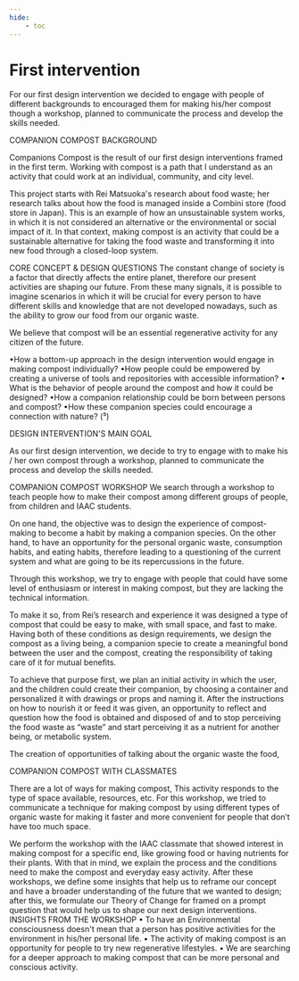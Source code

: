 ```yaml
---
hide:
    - toc
---
```


# First intervention


For our first design intervention we decided to engage with people of different backgrounds to encouraged them for making his/her compost though a workshop, planned to communicate the process and develop the skills needed.

COMPANION COMPOST BACKGROUND

Companions Compost is the result of our first design interventions framed in the first term. Working with compost is a path that I understand as an activity that could work at an individual, community, and city level.

This project starts with Rei Matsuoka's research about food waste; her research talks about how the food is managed inside a Combini store (food store in Japan). This is an example of how an unsustainable system works, in which it is not considered an alternative or the environmental or social impact of it. In that context, making
compost is an activity that could be a sustainable alternative for taking the food waste and transforming it into new food through a closed-loop system.




CORE CONCEPT & DESIGN QUESTIONS
The constant change of society is a factor that directly affects the entire planet, therefore our present activities are shaping our future. From these many signals, it is possible to imagine scenarios in which it will be crucial for every person to have different skills and knowledge that are not developed nowadays, such as the
ability to grow our food from our organic waste.

We believe that compost will be an essential regenerative activity for any citizen of the future.

•How a bottom-up approach in the design intervention would engage in making compost individually?
•How people could be empowered by creating a universe of tools and repositories with accessible information?
• What is the behavior of people around the compost and how it could be designed?
•How a companion relationship could be born between persons and compost?
•How these companion species could encourage a connection with nature? (⁵)


DESIGN INTERVENTION'S MAIN GOAL

As our first design intervention, we decide to try to engage with to make his / her own compost through a workshop, planned to communicate the process and develop the skills needed.


COMPANION COMPOST WORKSHOP
We search through a workshop to teach people how to make their compost among different groups of people, from children and IAAC students.

On one hand, the objective was to design the experience of compost-making to become a habit by making a companion species.
On the other hand, to have an opportunity for the personal organic waste, consumption habits, and eating habits, therefore leading to a questioning of the current system and what are going to be its repercussions in the future.

Through this workshop, we try to engage with people that could have some level of enthusiasm or interest in making compost, but they are lacking the technical information.

To make it so, from Rei’s research and experience it was designed a type of compost that could be easy to make, with small space, and fast to make.
Having both of these conditions as design requirements, we design the compost as a living being, a companion specie to create a meaningful bond between the user and the compost, creating the responsibility of taking care of it for mutual benefits.

To achieve that purpose first, we plan an initial activity in which the user, and the children could create their companion, by choosing a container and personalized it with drawings or props and naming it.
After the instructions on how to nourish it or feed it was given, an opportunity to reflect and question how the food is obtained and disposed of and to stop perceiving the food waste as “waste” and start perceiving it as a nutrient for another being, or metabolic system.

The creation of opportunities of talking about the organic waste the food,

COMPANION COMPOST WITH CLASSMATES

There are a lot of ways for making compost, This activity responds to the type of space available, resources, etc.
For this workshop, we tried to communicate a technique for making compost by using different types of organic waste for making it faster and more convenient for people that don’t have too much space.

We perform the workshop with the IAAC classmate that showed interest in making compost for a specific end, like growing food or having
nutrients for their plants. With that in mind, we
explain the process and the conditions need to
make the compost and everyday easy activity.
After these workshops, we define some insights
that help us to reframe our concept and have a
broader understanding of the future that we
wanted to design; after this, we formulate our
Theory of Change for framed on a prompt question
that would help us to shape our next design
interventions.
INSIGHTS FROM THE WORKSHOP
• To have an Environmental consciousness
doesn't mean that a person has positive activities
for the environment in his/her personal life.
• The activity of making compost is an opportunity
for people to try new regenerative lifestyles.
• We are searching for a deeper approach to
making compost that can be more personal and
conscious activity.
